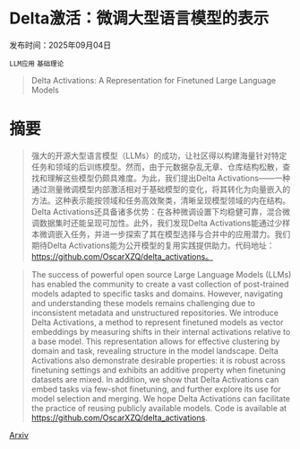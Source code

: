 # Delta激活：微调大型语言模型的表示

发布时间：2025年09月04日

`LLM应用` `基础理论`

> Delta Activations: A Representation for Finetuned Large Language Models

# 摘要

> 强大的开源大型语言模型（LLMs）的成功，让社区得以构建海量针对特定任务和领域的后训练模型。然而，由于元数据杂乱无章、仓库结构松散，查找和理解这些模型仍颇具难度。为此，我们提出Delta Activations——一种通过测量微调模型内部激活相对于基础模型的变化，将其转化为向量嵌入的方法。这种表示能按领域和任务高效聚类，清晰呈现模型领域的内在结构。Delta Activations还具备诸多优势：在各种微调设置下均稳健可靠，混合微调数据集时还能呈现可加性。此外，我们发现Delta Activations能通过少样本微调嵌入任务，并进一步探索了其在模型选择与合并中的应用潜力。我们期待Delta Activations能为公开模型的复用实践提供助力。代码地址：https://github.com/OscarXZQ/delta_activations。

> The success of powerful open source Large Language Models (LLMs) has enabled the community to create a vast collection of post-trained models adapted to specific tasks and domains. However, navigating and understanding these models remains challenging due to inconsistent metadata and unstructured repositories. We introduce Delta Activations, a method to represent finetuned models as vector embeddings by measuring shifts in their internal activations relative to a base model. This representation allows for effective clustering by domain and task, revealing structure in the model landscape. Delta Activations also demonstrate desirable properties: it is robust across finetuning settings and exhibits an additive property when finetuning datasets are mixed. In addition, we show that Delta Activations can embed tasks via few-shot finetuning, and further explore its use for model selection and merging. We hope Delta Activations can facilitate the practice of reusing publicly available models. Code is available at https://github.com/OscarXZQ/delta_activations.

[Arxiv](https://arxiv.org/abs/2509.04442)
